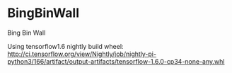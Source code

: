 # BingBinWall
Bing Bin Wall

Using tensorflow1.6 nightly build wheel:
http://ci.tensorflow.org/view/Nightly/job/nightly-pi-python3/166/artifact/output-artifacts/tensorflow-1.6.0-cp34-none-any.whl
